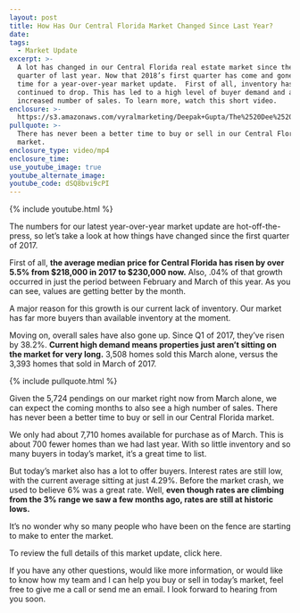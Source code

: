 ```yaml
---
layout: post
title: How Has Our Central Florida Market Changed Since Last Year?
date:
tags:
  - Market Update
excerpt: >-
  A lot has changed in our Central Florida real estate market since the first
  quarter of last year. Now that 2018’s first quarter has come and gone, it’s
  time for a year-over-year market update.  First of all, inventory has
  continued to drop. This has led to a high level of buyer demand and an
  increased number of sales. To learn more, watch this short video.
enclosure: >-
  https://s3.amazonaws.com/vyralmarketing/Deepak+Gupta/The%2520Dee%2520Team-%2520How%2520Has%2520Our%2520Central%2520Florida%2520Market%2520Changed%2520Since%2520Last%2520Year%253F.mp4
pullquote: >-
  There has never been a better time to buy or sell in our Central Florida
  market.
enclosure_type: video/mp4
enclosure_time:
use_youtube_image: true
youtube_alternate_image:
youtube_code: dSQ8bvi9cPI
---
```


{% include youtube.html %}

The numbers for our latest year-over-year market update are hot-off-the-press, so let’s take a look at how things have changed since the first quarter of 2017.

First of all, **the average median price for Central Florida has risen by over 5.5% from $218,000 in 2017 to $230,000 now.** Also, .04% of that growth occurred in just the period between February and March of this year. As you can see, values are getting better by the month.

A major reason for this growth is our current lack of inventory. Our market has far more buyers than available inventory at the moment.

Moving on, overall sales have also gone up. Since Q1 of 2017, they’ve risen by 38.2%. **Current high demand means properties just aren’t sitting on the market for very long.** 3,508 homes sold this March alone, versus the 3,393 homes that sold in March of 2017.

{% include pullquote.html %}

Given the 5,724 pendings on our market right now from March alone, we can expect the coming months to also see a high number of sales. There has never been a better time to buy or sell in our Central Florida market.

We only had about 7,710 homes available for purchase as of March. This is about 700 fewer homes than we had last year. With so little inventory and so many buyers in today’s market, it’s a great time to list.

But today’s market also has a lot to offer buyers. Interest rates are still low, with the current average sitting at just 4.29%. Before the market crash, we used to believe 6% was a great rate. Well, **even though rates are climbing from the 3% range we saw a few months ago, rates are still at historic lows.**

It’s no wonder why so many people who have been on the fence are starting to make to enter the market.

To review the full details of this market update, click here.

If you have any other questions, would like more information, or would like to know how my team and I can help you buy or sell in today’s market, feel free to give me a call or send me an email. I look forward to hearing from you soon.

&nbsp;